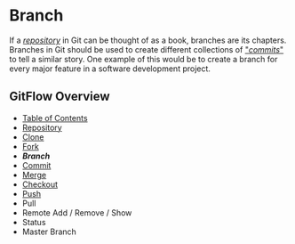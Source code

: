 # Branch
If a [*repository*](./Repository.md) in Git can be thought of as a book, branches are its chapters. 
Branches in Git should be used to create different collections of ["*commits*"](./Commits.md) to tell a similar story. 
One example of this would be to create a branch for every major feature in a software development project.

## GitFlow Overview
* [Table of Contents](./README.MD)
* [Repository](./Repository.md)
* [Clone](./Clones.md)
* [Fork](./Forks.md)
* _**Branch**_
* [Commit](./Commits.md)
* [Merge](./Merges.md)
* [Checkout](./Checkout.md)
* [Push](./Push.md)
* Pull 
* Remote Add / Remove / Show
* Status
* Master Branch